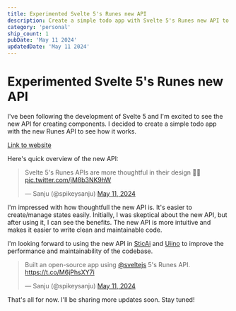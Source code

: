 ```yaml
---
title: Experimented Svelte 5's Runes new API
description: Create a simple todo app with Svelte 5's Runes new API to see how it works.
category: 'personal'
ship_count: 1
pubDate: 'May 11 2024'
updatedDate: 'May 11 2024'
---
```


# Experimented Svelte 5's Runes new API

I've been following the development of Svelte 5 and I'm excited to see the new API for creating components. I decided to create a simple todo app with the new Runes API to see how it works.

[Link to website](https://todo.sanju.sh)

Here's quick overview of the new API:

<blockquote class="twitter-tweet"><p lang="en" dir="ltr">Svelte 5&#39;s Runes APIs are more thoughtful in their design 🤌🧡 <a href="https://t.co/jM8b3NK9hW">pic.twitter.com/jM8b3NK9hW</a></p>&mdash; Sanju (@spikeysanju) <a href="https://twitter.com/spikeysanju/status/1789098507170906367?ref_src=twsrc%5Etfw">May 11, 2024</a></blockquote> <script async src="https://platform.twitter.com/widgets.js" charset="utf-8"></script>

I'm impressed with how thoughtfull the new API is. It's easier to create/manage states easily. Initially, I was skeptical about the new API, but after using it, I can see the benefits. The new API is more intuitive and makes it easier to write clean and maintainable code.

I'm looking forward to using the new API in [SticAi](https://sticai.com) and [Uiino](https://uiino.com) to improve the performance and maintainability of the codebase.

<blockquote class="twitter-tweet" data-media-max-width="560"><p lang="en" dir="ltr">Built an open-source app using <a href="https://twitter.com/sveltejs?ref_src=twsrc%5Etfw">@sveltejs</a> 5&#39;s Runes API. <a href="https://t.co/M6jPhsXY7i">https://t.co/M6jPhsXY7i</a></p>&mdash; Sanju (@spikeysanju) <a href="https://twitter.com/spikeysanju/status/1789115868884111719?ref_src=twsrc%5Etfw">May 11, 2024</a></blockquote> <script async src="https://platform.twitter.com/widgets.js" charset="utf-8"></script>

That's all for now. I'll be sharing more updates soon. Stay tuned!

